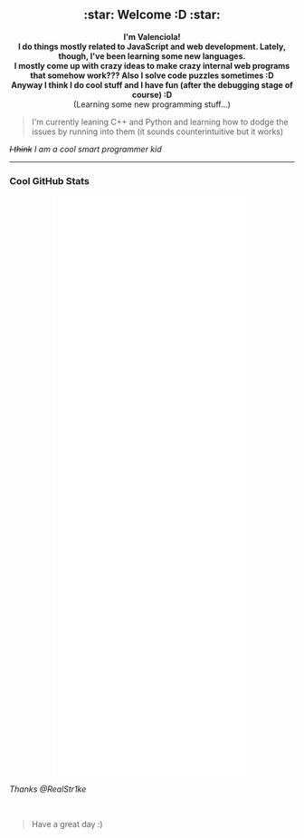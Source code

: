 <!---
Valenciola/Valenciola is a ✨ special ✨ repository because its `README.md` (this file) appears on your GitHub profile.
You can click the Preview link to take a look at your changes.
--->

<h2 align="center">:star:  Welcome :D  :star:</h2>

<p align="center"><strong>
    I'm Valenciola!
    <br>
    I do things mostly related to JavaScript and web development. Lately, though, I've been learning some new languages. 
    <br>
    I mostly come up with crazy ideas to make crazy internal web programs that somehow work??? Also I solve code puzzles sometimes :D
    <br>
    Anyway I think I do cool stuff and I have fun (after the debugging stage of course) :D
    <br>
</strong>
    (Learning some new programming stuff...)
</p>

> I'm currently leaning C++ and Python and learning how to dodge the issues by running into them (it sounds counterintuitive but it works)

*~~I think~~ I am a cool smart programmer kid*

<hr>

### Cool GitHub Stats
<p align="center">
    <a href="https://metrics.lecoq.io/about/Valenciola">
        <img align="center" src="https://github.com/Valenciola/Valenciola/blob/main/assets/main.svg" />
    </a>
</p>
<!-- [![trophy](https://github-profile-trophy.vercel.app/?username=Valenciola&theme=flat&margin-w=10&row=1&no-frame=true&no-bg=true&title=Organizations,Stars,Followers,Commit,PullRequest,Repositories)](https://github.com/ryo-ma/github-profile-trophy) -->
<!-- ![Valenciola's GitHub stats](https://github-readme-stats.vercel.app/api?username=Valenciola&show_icons=true&theme=tokyonight&hide_border=true) -->

_Thanks @RealStr1ke_

<br>


> Have a great day :)

<br>
